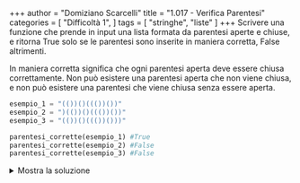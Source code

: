 +++
author = "Domiziano Scarcelli"
title = "1.017 - Verifica Parentesi"
categories = [
    "Difficoltà 1",
]
tags = [
    "stringhe",
    "liste"
]
+++
Scrivere una funzione che prende in input una lista formata da parentesi aperte e chiuse, e ritorna True solo se le parentesi sono inserite in maniera corretta, False altrimenti.

In maniera corretta significa che ogni parentesi aperta deve essere chiusa correttamente. Non può esistere una parentesi aperta che non viene chiusa, e non può esistere una parentesi che viene chiusa senza essere aperta.

```python
esempio_1 = "(())()((())())"
esempio_2 = ")(())()((())())"
esempio_3 = "(())()((())()))"

parentesi_corrette(esempio_1) #True
parentesi_corrette(esempio_2) #False
parentesi_corrette(esempio_3) #False
```

<details>
<summary>Mostra la soluzione</summary>

```python
def verifica_parentesi(parentesi):
    contatore = 0
    for carattere in parentesi:
        if carattere == "(":
            contatore += 1
        if carattere == ")":
            contatore -= 1
        if contatore == -1:
            return False
		return contatore == 0
```


</details>

